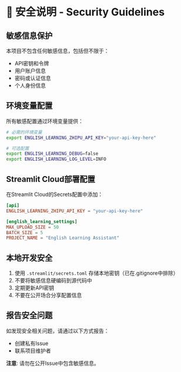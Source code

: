 # 🔐 安全说明 - Security Guidelines

## 敏感信息保护

本项目不包含任何敏感信息，包括但不限于：
- API密钥和令牌
- 用户账户信息
- 密码或认证信息
- 个人身份信息

## 环境变量配置

所有敏感配置通过环境变量提供：

```bash
# 必需的环境变量
export ENGLISH_LEARNING_ZHIPU_API_KEY="your-api-key-here"

# 可选配置
export ENGLISH_LEARNING_DEBUG=false
export ENGLISH_LEARNING_LOG_LEVEL=INFO
```

## Streamlit Cloud部署配置

在Streamlit Cloud的Secrets配置中添加：

```toml
[api]
ENGLISH_LEARNING_ZHIPU_API_KEY = "your-api-key-here"

[english_learning_settings]
MAX_UPLOAD_SIZE = 50
BATCH_SIZE = 5
PROJECT_NAME = "English Learning Assistant"
```

## 本地开发安全

1. 使用 `.streamlit/secrets.toml` 存储本地密钥（已在.gitignore中排除）
2. 不要将敏感信息硬编码到源代码中
3. 定期更新API密钥
4. 不要在公开场合分享配置信息

## 报告安全问题

如发现安全相关问题，请通过以下方式报告：
- 创建私有Issue
- 联系项目维护者

**注意**: 请勿在公开Issue中包含敏感信息。